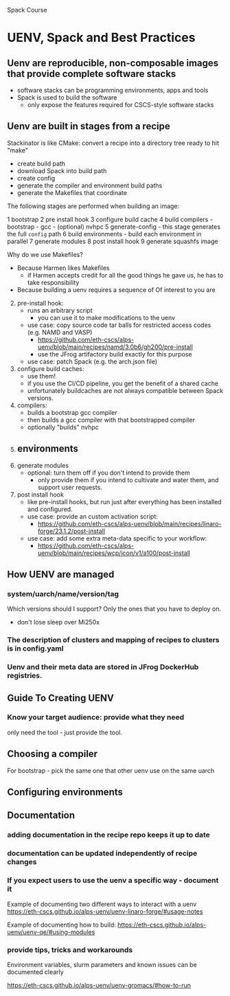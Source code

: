 Spack Course

# UENV, Spack and Best Practices


## Uenv are reproducible, non-composable images that provide complete software stacks

- software stacks can be programming environments, apps and tools
- Spack is used to build the software
    - only expose the features required for CSCS-style software stacks

## Uenv are built in stages from a recipe

Stackinator is like CMake: convert a recipe into a directory tree ready to hit "make"
- create build path
- download Spack into build path
- create config
- generate the compiler and environment build paths
- generate the Makefiles that coordinate 

The following stages are performed when building an image:

1 bootstrap
2 pre install hook
3 configure build cache
4 build compilers
    - bootstrap
    - gcc
    - (optional) nvhpc
5 generate-config
    - this stage generates the full `config` path
6 build environments
    - build each environment in parallel
7 generate modules
8 post install hook
9 generate squashfs image

Why do we use Makefiles?
- Because Harmen likes Makefiles
    - if Harmen accepts credit for all the good things he gave us, he has to take responsibility
- Because building a uenv requires a sequence of 
Of interest to you are

2. pre-install hook:
    - runs an arbitrary script
        - you can use it to make modifications to the uenv
    - use case: copy source code tar balls for restricted access codes (e.g. NAMD and VASP)
        - https://github.com/eth-cscs/alps-uenv/blob/main/recipes/namd/3.0b6/gh200/pre-install
        - use the JFrog artifactory build exactly for this purpose
    - use case: patch Spack (e.g. the arch.json file)
3. configure build caches:
    - use them!
    - if you use the CI/CD pipeline, you get the benefit of a shared cache
    - unfortunately buildcaches are not always compatible between Spack versions.
4. compilers:
    - builds a bootstrap gcc compiler
    - then builds a gcc compiler with that bootstrapped compiler
    - optionally "builds" nvhpc
5. environments
    - 
7. generate modules
    - optional: turn them off if you don't intend to provide them
        - only provide them if you intend to cultivate and water them, and support user requests.
8. post install hook
    - like pre-install hooks, but run just after everything has been installed and configured.
    - use case: provide an custom activation script:
        - https://github.com/eth-cscs/alps-uenv/blob/main/recipes/linaro-forge/23.1.2/post-install
    - use case: add some extra meta-data specific to your workflow:
        - https://github.com/eth-cscs/alps-uenv/blob/main/recipes/wcp/icon/v1/a100/post-install

## How UENV are managed

### system/uarch/name/version/tag


Which versions should I support? Only the ones that you have to deploy on.
- don't lose sleep over Mi250x

### The description of clusters and mapping of recipes to clusters is in config.yaml

### Uenv and their meta data are stored in JFrog DockerHub registries.

## Guide To Creating UENV

### Know your target audience: provide what they need

only need the tool - just provide the tool.


## Choosing a compiler

For bootstrap - pick the same one that other uenv use on the same uarch

## Configuring environments


## Documentation

### adding documentation in the recipe repo keeps it up to date

### documentation can be updated independently of recipe changes

### If you expect users to use the uenv a specific way - document it

Example of documenting two different ways to interact with a uenv
https://eth-cscs.github.io/alps-uenv/uenv-linaro-forge/#usage-notes

Example of documenting how to build:
https://eth-cscs.github.io/alps-uenv/uenv-qe/#using-modules

### provide tips, tricks and workarounds

Environment variables, slurm parameters and known issues can be documented clearly

https://eth-cscs.github.io/alps-uenv/uenv-gromacs/#how-to-run
